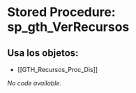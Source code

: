 # Stored Procedure: sp_gth_VerRecursos

## Usa los objetos:
- [[GTH_Recursos_Proc_Dis]]

*No code available.*
